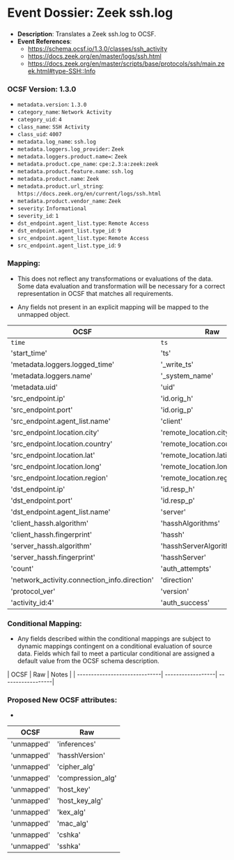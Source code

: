 # Event Dossier: Zeek ssh.log
### 
- **Description**: Translates a Zeek ssh.log to OCSF. 
- **Event References**:
  - https://schema.ocsf.io/1.3.0/classes/ssh_activity
  - https://docs.zeek.org/en/master/logs/ssh.html
  - https://docs.zeek.org/en/master/scripts/base/protocols/ssh/main.zeek.html#type-SSH::Info
    
 ### OCSF Version: 1.3.0
 - `metadata.version`: `1.3.0`
 - `category_name`: `Network Activity`
 - `category_uid`: `4`
 - `class_name`: `SSH Activity`
 - `class_uid`: `4007`
 - `metadata.log_name`: `ssh.log`
 - `metadata.loggers.log_provider`: `Zeek`
 - `metadata.loggers.product.name=`: `Zeek`
 - `metadata.product.cpe_name`: `cpe:2.3:a:zeek:zeek`
 - `metadata.product.feature.name`: `ssh.log`
 - `metadata.product.name`: `Zeek`
 - `metadata.product.url_string`: `https://docs.zeek.org/en/current/logs/ssh.html`
 - `metadata.product.vendor_name`: `Zeek`
 - `severity`: `Informational`
 - `severity_id`: `1`
 - `dst_endpoint.agent_list.type`: `Remote Access`
 - `dst_endpoint.agent_list.type_id`: `9`
 - `src_endpoint.agent_list.type`: `Remote Access`
 - `src_endpoint.agent_list.type_id`: `9`

 ### Mapping:
 - This does not reflect any transformations or evaluations of the data. Some data evaluation and transformation will be necessary for a correct representation in OCSF that matches all requirements.

 - Any fields not present in an explicit mapping will be mapped to the unmapped object. 

| OCSF                           | Raw               |
| ------------------------------ | ----------------- |
|`time`                          |`ts`               |
|'start_time'                    |'ts'               |
|'metadata.loggers.logged_time'  |'_write_ts'        |
|'metadata.loggers.name'         |'_system_name'     |
|'metadata.uid'                  |'uid'              |
|'src_endpoint.ip'               |'id.orig_h'        |
|'src_endpoint.port'             |'id.orig_p'        |
|'src_endpoint.agent_list.name'  |'client'           |   
|'src_endpoint.location.city'    |'remote_location.city'        |
|'src_endpoint.location.country' |'remote_location.country_code'|
|'src_endpoint.location.lat'     |'remote_location.latitude'    |
|'src_endpoint.location.long'    |'remote_location.longitude'   | 
|'src_endpoint.location.region'  |'remote_location.region'      |
|'dst_endpoint.ip'               |'id.resp_h'        |
|'dst_endpoint.port'             |'id.resp_p'        |
|'dst_endpoint.agent_list.name'  |'server'           |
|'client_hassh.algorithm'        |'hasshAlgorithms'  |
|'client_hassh.fingerprint'      |'hassh'            |
|'server_hassh.algorithm'        |'hasshServerAlgorithms'    |
|'server_hassh.fingerprint'      |'hasshServer'      |
|'count'                         |'auth_attempts'    |
|'network_activity.connection_info.direction' |'direction' |
|'protocol_ver'                  |'version'          |
|'activity_id:4'                 |'auth_success'     |

 ### Conditional Mapping:
 - Any fields described within the conditional mappings are subject to dynamic mappings contingent on a conditional evaluation of source data. Fields which fail to meet a particular conditional are assigned a default value from the OCSF schema description.

| OCSF                          | Raw               | Notes              |
| ------------------------------| ------------------| -- ----------------|


 ### Proposed New OCSF attributes:
 - 
| OCSF                     | Raw                      |
| -------------------------| -------------------------|
|'unmapped'                      |'inferences'    |
|'unmapped'                      |'hasshVersion'    |
|'unmapped'                      |'cipher_alg'    |
|'unmapped'                      |'compression_alg'    |
|'unmapped'                      |'host_key'    |
|'unmapped'                      |'host_key_alg'    |
|'unmapped'                      |'kex_alg'    |
|'unmapped'                      |'mac_alg'    |
|'unmapped'                      |'cshka'    |
|'unmapped'                      |'sshka'    |
